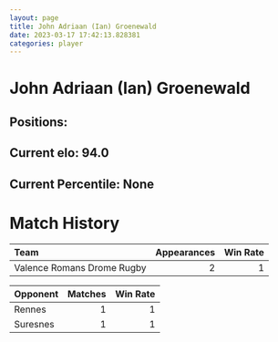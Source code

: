 ```yaml
---  
layout: page  
title: John Adriaan (Ian) Groenewald  
date: 2023-03-17 17:42:13.828381  
categories: player  
---
```

# John Adriaan (Ian) Groenewald

## Positions: 

## Current elo: 94.0

## Current Percentile: None

# Match History


| Team                       |   Appearances |   Win Rate |
|:---------------------------|--------------:|-----------:|
| Valence Romans Drome Rugby |             2 |          1 |

| Opponent   |   Matches |   Win Rate |
|:-----------|----------:|-----------:|
| Rennes     |         1 |          1 |
| Suresnes   |         1 |          1 |